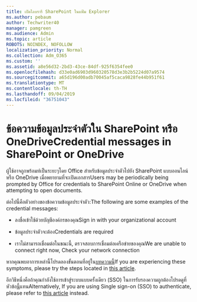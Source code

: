 ```yaml
---
title: เปิดไลบรารี SharePoint ในแฟ้ม Explorer
ms.author: pebaum
author: Techwriter40
manager: pamgreen
ms.audience: Admin
ms.topic: article
ROBOTS: NOINDEX, NOFOLLOW
localization_priority: Normal
ms.collection: Adm_O365
ms.custom: ''
ms.assetid: a8e56d32-2bd3-43ce-84df-925f6354fee0
ms.openlocfilehash: d33e0ad6903d960320578d3e3b2b5224d07a9574
ms.sourcegitcommit: a65d196d00adb70045af5caca9828fe44b951f61
ms.translationtype: MT
ms.contentlocale: th-TH
ms.lasthandoff: 09/04/2019
ms.locfileid: "36751043"
---
```

# <a name="credential-messages-in-sharepoint-or-onedrive"></a><span data-ttu-id="96310-102">ข้อความข้อมูลประจำตัวใน SharePoint หรือ OneDrive</span><span class="sxs-lookup"><span data-stu-id="96310-102">Credential messages in SharePoint or OneDrive</span></span>

<span data-ttu-id="96310-103">ผู้ใช้อาจถูกพร้อมท์เป็นระยะๆโดย Office สำหรับข้อมูลประจำตัวไปยัง SharePoint แบบออนไลน์หรือ OneDrive เมื่อพยายามที่จะเปิดเอกสาร</span><span class="sxs-lookup"><span data-stu-id="96310-103">Users may be periodically being prompted by Office for credentials to SharePoint Online or OneDrive when attempting to open documents.</span></span>

<span data-ttu-id="96310-104">ต่อไปนี้คือตัวอย่างของข้อความข้อมูลประจำตัว:</span><span class="sxs-lookup"><span data-stu-id="96310-104">The following are some examples of the credential messages:</span></span>

- <span data-ttu-id="96310-105">ลงชื่อเข้าใช้ด้วยบัญชีองค์กรของคุณ</span><span class="sxs-lookup"><span data-stu-id="96310-105">Sign in with your organizational account</span></span>

- <span data-ttu-id="96310-106">ข้อมูลประจำตัวจะต้อง</span><span class="sxs-lookup"><span data-stu-id="96310-106">Credentials are required</span></span>

- <span data-ttu-id="96310-107">เราไม่สามารถเชื่อมต่อในขณะนี้, ตรวจสอบการเชื่อมต่อเครือข่ายของคุณ</span><span class="sxs-lookup"><span data-stu-id="96310-107">We are unable to connect right now, Check your network connection</span></span>

<span data-ttu-id="96310-108">หากคุณพบอาการเหล่านี้โปรดลองขั้นตอนที่อยู่ใน[บทความนี้](https://support.microsoft.com/help/2913639/office-applications-periodically-prompt-for-credentials-to-sharepoint)</span><span class="sxs-lookup"><span data-stu-id="96310-108">If you are experiencing these symptoms, please try the steps located in [this article](https://support.microsoft.com/help/2913639/office-applications-periodically-prompt-for-credentials-to-sharepoint).</span></span>

<span data-ttu-id="96310-109">อีกวิธีหนึ่งคือถ้าคุณกำลังใช้การเข้าสู่ระบบแบบครั้งเดียว (SSO) ในการรับรองความถูกต้องโปรดดูที่หัวข้อ[นี้](https://support.microsoft.com/help/4025962/cant-sign-in-after-update-to-office-2016-build-16-0-7967-on-windows-10)แทน</span><span class="sxs-lookup"><span data-stu-id="96310-109">Alternatively, If you are using Single sign-on (SSO) to authenticate, please refer to [this article](https://support.microsoft.com/help/4025962/cant-sign-in-after-update-to-office-2016-build-16-0-7967-on-windows-10) instead.</span></span>

